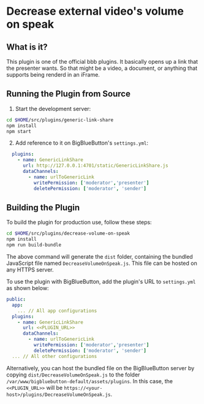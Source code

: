 # Decrease external video's volume on speak

## What is it?

This plugin is one of the official bbb plugins. It basically opens up a link that the presenter wants. So that might be a video, a document, or anything that supports being renderd in an iFrame.

## Running the Plugin from Source

1. Start the development server:

```bash
cd $HOME/src/plugins/generic-link-share
npm install
npm start
```

2. Add reference to it on BigBlueButton's `settings.yml`:

```yaml
  plugins:
    - name: GenericLinkShare
      url: http://127.0.0.1:4701/static/GenericLinkShare.js
      dataChannels:
        - name: urlToGenericLink
          writePermission: ['moderator','presenter']
          deletePermission: ['moderator', 'sender']
```

## Building the Plugin

To build the plugin for production use, follow these steps:

```bash
cd $HOME/src/plugins/decrease-volume-on-speak
npm install
npm run build-bundle
```

The above command will generate the `dist` folder, containing the bundled JavaScript file named `DecreaseVolumeOnSpeak.js`. This file can be hosted on any HTTPS server.

To use the plugin with BigBlueButton, add the plugin's URL to `settings.yml` as shown below:

```yaml
public:
  app:
    ... // All app configurations
  plugins:
    - name: GenericLinkShare
      url: <<PLUGIN_URL>>
      dataChannels:
        - name: urlToGenericLink
          writePermission: ['moderator','presenter']
          deletePermission: ['moderator', 'sender']
  ... // All other configurations
```

Alternatively, you can host the bundled file on the BigBlueButton server by copying `dist/DecreaseVolumeOnSpeak.js` to the folder `/var/www/bigbluebutton-default/assets/plugins`. In this case, the `<<PLUGIN_URL>>` will be `https://<your-host>/plugins/DecreaseVolumeOnSpeak.js`.
